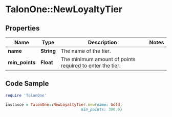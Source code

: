 # TalonOne::NewLoyaltyTier

## Properties

Name | Type | Description | Notes
------------ | ------------- | ------------- | -------------
**name** | **String** | The name of the tier. | 
**min_points** | **Float** | The minimum amount of points required to enter the tier. | 

## Code Sample

```ruby
require 'TalonOne'

instance = TalonOne::NewLoyaltyTier.new(name: Gold,
                                 min_points: 300.0)
```


